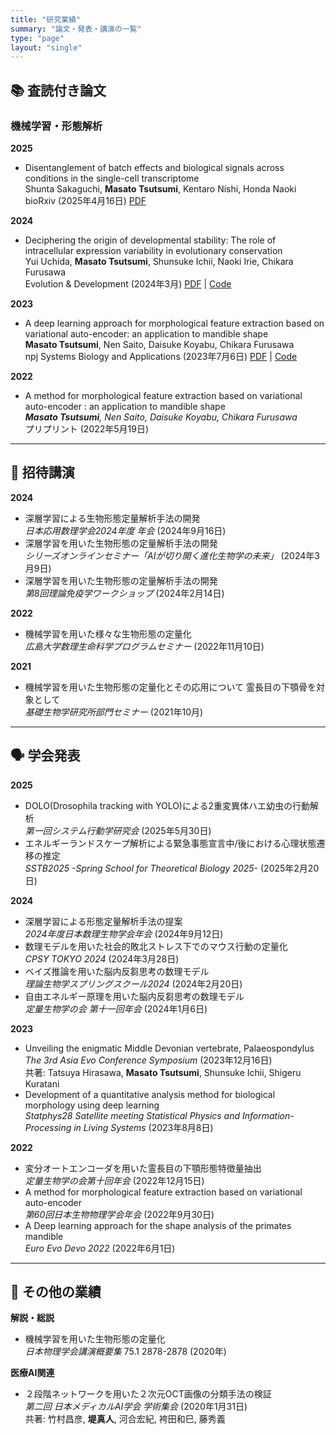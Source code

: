 ```yaml
---
title: "研究業績"
summary: "論文・発表・講演の一覧"
type: "page"
layout: "single"
---
```


<div class="publications-container">

## 📚 査読付き論文

### 機械学習・形態解析

<div class="publication-list">

**2025**
- Disentanglement of batch effects and biological signals across conditions in the single-cell transcriptome  
  Shunta Sakaguchi, **Masato Tsutsumi**, Kentaro Nishi, Honda Naoki  
  bioRxiv (2025年4月16日) [PDF](https://www.biorxiv.org/content/biorxiv/early/2025/04/16/2025.04.10.648296.full.pdf)

**2024**
- Deciphering the origin of developmental stability: The role of intracellular expression variability in evolutionary conservation  
  Yui Uchida, **Masato Tsutsumi**, Shunsuke Ichii, Naoki Irie, Chikara Furusawa  
  Evolution & Development (2024年3月) [PDF](https://onlinelibrary.wiley.com/doi/pdf/10.1111/ede.12473) | [Code](https://github.com/masa10223/symmetry_analysis)

**2023**
- A deep learning approach for morphological feature extraction based on variational auto-encoder: an application to mandible shape  
  **Masato Tsutsumi**, Nen Saito, Daisuke Koyabu, Chikara Furusawa  
  npj Systems Biology and Applications (2023年7月6日) [PDF](https://doi.org/10.1038/s41540-023-00293-6) | [Code](https://github.com/masa10223)

**2022**
- A method for morphological feature extraction based on variational auto-encoder : an application to mandible shape  
  ***Masato Tsutsumi**, Nen Saito, Daisuke Koyabu, Chikara Furusawa*  
  プリプリント (2022年5月19日)

</div>

---

## 🎤 招待講演

<div class="talk-list">

**2024**
- 深層学習による生物形態定量解析手法の開発  
  *日本応用数理学会2024年度 年会* (2024年9月16日)
- 深層学習を用いた生物形態の定量解析手法の開発  
  *シリーズオンラインセミナー「AIが切り開く進化生物学の未来」* (2024年3月9日)
- 深層学習を用いた生物形態の定量解析手法の開発  
  *第8回理論免疫学ワークショップ* (2024年2月14日)

**2022**
- 機械学習を用いた様々な生物形態の定量化  
  *広島大学数理生命科学プログラムセミナー* (2022年11月10日)

**2021**
- 機械学習を用いた生物形態の定量化とその応用について 霊長目の下顎骨を対象として  
  *基礎生物学研究所部門セミナー* (2021年10月)

</div>

---

## 🗣️ 学会発表

<div class="presentation-list">

**2025**
- DOLO(Drosophila tracking with YOLO)による2重変異体ハエ幼虫の行動解析  
  *第一回システム行動学研究会* (2025年5月30日)
- エネルギーランドスケープ解析による緊急事態宣言中/後における心理状態遷移の推定  
  *SSTB2025 -Spring School for Theoretical Biology 2025-* (2025年2月20日)

**2024**
- 深層学習による形態定量解析手法の提案  
  *2024年度日本数理生物学会年会* (2024年9月12日)
- 数理モデルを用いた社会的敗北ストレス下でのマウス行動の定量化  
  *CPSY TOKYO 2024* (2024年3月28日)
- ベイズ推論を用いた脳内反芻思考の数理モデル  
  *理論生物学スプリングスクール2024* (2024年2月20日)
- 自由エネルギー原理を用いた脳内反芻思考の数理モデル  
  *定量生物学の会 第十一回年会* (2024年1月6日)

**2023**
- Unveiling the enigmatic Middle Devonian vertebrate, Palaeospondylus  
  *The 3rd Asia Evo Conference Symposium* (2023年12月16日)  
  共著: Tatsuya Hirasawa, **Masato Tsutsumi**, Shunsuke Ichii, Shigeru Kuratani
- Development of a quantitative analysis method for biological morphology using deep learning  
  *Statphys28 Satellite meeting Statistical Physics and Information-Processing in Living Systems* (2023年8月8日)

**2022**
- 変分オートエンコーダを用いた霊長目の下顎形態特徴量抽出  
  *定量生物学の会第十回年会* (2022年12月15日)
- A method for morphological feature extraction based on variational auto-encoder  
  *第60回日本生物物理学会年会* (2022年9月30日)
- A Deep learning approach for the shape analysis of the primates mandible  
  *Euro Evo Devo 2022* (2022年6月1日)

</div>

---

## 📝 その他の業績

<div class="misc-list">

**解説・総説**
- 機械学習を用いた生物形態の定量化  
  *日本物理学会講演概要集* 75.1 2878-2878 (2020年)

**医療AI関連**
- ２段階ネットワークを用いた２次元OCT画像の分類手法の検証  
  *第二回 日本メディカルAI学会 学術集会* (2020年1月31日)  
  共著: 竹村昌彦, **堤真人**, 河合宏紀, 袴田和巳, 藤秀義

</div>

</div>
